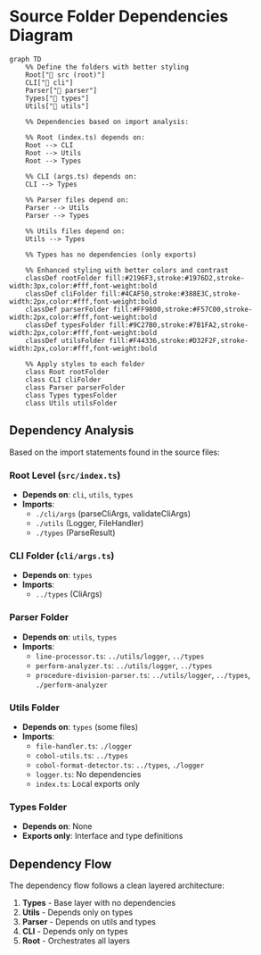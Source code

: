 # Source Folder Dependencies Diagram

```mermaid
graph TD
    %% Define the folders with better styling
    Root["📁 src (root)"]
    CLI["📁 cli"]
    Parser["📁 parser"] 
    Types["📁 types"]
    Utils["📁 utils"]
    
    %% Dependencies based on import analysis:
    
    %% Root (index.ts) depends on:
    Root --> CLI
    Root --> Utils  
    Root --> Types
    
    %% CLI (args.ts) depends on:
    CLI --> Types
    
    %% Parser files depend on:
    Parser --> Utils
    Parser --> Types
    
    %% Utils files depend on:
    Utils --> Types
    
    %% Types has no dependencies (only exports)
    
    %% Enhanced styling with better colors and contrast
    classDef rootFolder fill:#2196F3,stroke:#1976D2,stroke-width:3px,color:#fff,font-weight:bold
    classDef cliFolder fill:#4CAF50,stroke:#388E3C,stroke-width:2px,color:#fff,font-weight:bold
    classDef parserFolder fill:#FF9800,stroke:#F57C00,stroke-width:2px,color:#fff,font-weight:bold
    classDef typesFolder fill:#9C27B0,stroke:#7B1FA2,stroke-width:2px,color:#fff,font-weight:bold
    classDef utilsFolder fill:#F44336,stroke:#D32F2F,stroke-width:2px,color:#fff,font-weight:bold
    
    %% Apply styles to each folder
    class Root rootFolder
    class CLI cliFolder
    class Parser parserFolder
    class Types typesFolder
    class Utils utilsFolder
```

## Dependency Analysis

Based on the import statements found in the source files:

### Root Level (`src/index.ts`)
- **Depends on**: `cli`, `utils`, `types`
- **Imports**: 
  - `./cli/args` (parseCliArgs, validateCliArgs)
  - `./utils` (Logger, FileHandler) 
  - `./types` (ParseResult)

### CLI Folder (`cli/args.ts`)
- **Depends on**: `types`
- **Imports**:
  - `../types` (CliArgs)

### Parser Folder 
- **Depends on**: `utils`, `types`
- **Imports**:
  - `line-processor.ts`: `../utils/logger`, `../types`
  - `perform-analyzer.ts`: `../utils/logger`, `../types`
  - `procedure-division-parser.ts`: `../utils/logger`, `../types`, `./perform-analyzer`

### Utils Folder
- **Depends on**: `types` (some files)
- **Imports**:
  - `file-handler.ts`: `./logger`
  - `cobol-utils.ts`: `../types`
  - `cobol-format-detector.ts`: `../types`, `./logger`
  - `logger.ts`: No dependencies
  - `index.ts`: Local exports only

### Types Folder
- **Depends on**: None
- **Exports only**: Interface and type definitions

## Dependency Flow
The dependency flow follows a clean layered architecture:
1. **Types** - Base layer with no dependencies
2. **Utils** - Depends only on types  
3. **Parser** - Depends on utils and types
4. **CLI** - Depends only on types
5. **Root** - Orchestrates all layers
